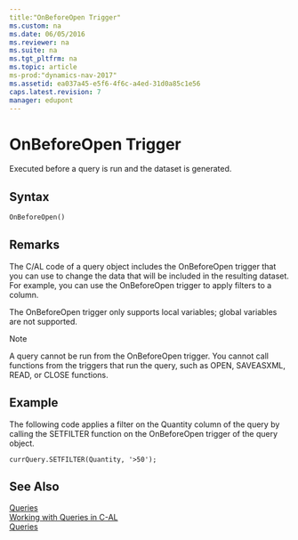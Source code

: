 ```yaml
---
title:"OnBeforeOpen Trigger"
ms.custom: na
ms.date: 06/05/2016
ms.reviewer: na
ms.suite: na
ms.tgt_pltfrm: na
ms.topic: article
ms-prod:"dynamics-nav-2017"
ms.assetid: ea037a45-e5f6-4f6c-a4ed-31d0a85c1e56
caps.latest.revision: 7
manager: edupont
---
```

# OnBeforeOpen Trigger
Executed before a query is run and the dataset is generated.  
  
## Syntax  
  
```vb  
OnBeforeOpen()  
```  
  
## Remarks  
 The C\/AL code of a query object includes the OnBeforeOpen trigger that you can use to change the data that will be included in the resulting dataset. For example, you can use the OnBeforeOpen trigger to apply filters to a column.  
  
 The OnBeforeOpen trigger only supports local variables; global variables are not supported.  
  
> [!NOTE]  
>  A query cannot be run from the OnBeforeOpen trigger. You cannot call functions from the triggers that run the query, such as OPEN, SAVEASXML, READ, or CLOSE functions.  
  
## Example  
 The following code applies a filter on the Quantity column of the query by calling the SETFILTER function on the OnBeforeOpen trigger of the query object.  
  
```  
currQuery.SETFILTER(Quantity, '>50');  
```  
  
## See Also  
 [Queries](Queries.md)   
 [Working with Queries in C\-AL](Working-with-Queries-in-C-AL.md)   
 [Queries](Queries.md)